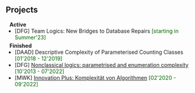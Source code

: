 ## Projects

<h4 style="margin:0 10px 0;">Active</h4>

<ul style="margin:0 0 5px;">
  <li><autocolor>[DFG] Team Logics: New Bridges to Database Repairs</autocolor>  <font color="darkgreen">[starting in Summer'23]</font></li>
</ul>

<h4 style="margin:0 10px 0;">Finished</h4>
<ul style="margin:0 0 5px;">
  <li><autocolor>[DAAD] Descriptive Complexity of Parameterised Counting Classes</autocolor>  <font color="darkgreen">[01'2018 - 12'2019]</font></li>
  <li><autocolor>[DFG] <a href="https://gepris.dfg.de/gepris/projekt/247444366" target="_blank">Nonclassical logics: parametrised and enumeration complexity</a></autocolor>  <font color="darkgreen">[10'2013 - 07'2022]</font></li>
  <li><autocolor>[MWK] <a href="https://www.mwk.niedersachsen.de/startseite/" target="_blank">Innovation Plus: Komplexität von Algorithmen</a></autocolor>  <font color="darkgreen">[02'2020 - 09'2022]</font></li>
</ul>